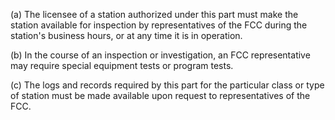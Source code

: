 (a) The licensee of a station authorized under this part must make the station available for inspection by representatives of the FCC during the station's business hours, or at any time it is in operation.

(b) In the course of an inspection or investigation, an FCC representative may require special equipment tests or program tests.

(c) The logs and records required by this part for the particular class or type of station must be made available upon request to representatives of the FCC.

